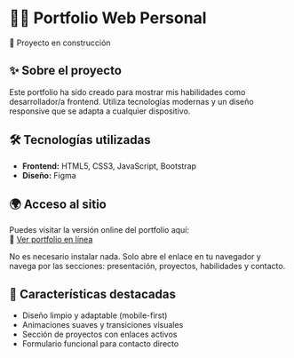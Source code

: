 # 🧑‍🎨 Portfolio Web Personal  
🚧 Proyecto en construcción

## ✨ Sobre el proyecto

Este portfolio ha sido creado para mostrar mis habilidades como desarrollador/a frontend. Utiliza tecnologías modernas y un diseño responsive que se adapta a cualquier dispositivo.

## 🛠️ Tecnologías utilizadas

- **Frontend:** HTML5, CSS3, JavaScript, Bootstrap  
- **Diseño:** Figma  


## 🌍 Acceso al sitio

Puedes visitar la versión online del portfolio aquí:  
🔗 [Ver portfolio en línea](https://Adrian24prog.github.io/tu-portfolio)

No es necesario instalar nada. Solo abre el enlace en tu navegador y navega por las secciones: presentación, proyectos, habilidades y contacto.

## 📌 Características destacadas

- Diseño limpio y adaptable (mobile-first)  
- Animaciones suaves y transiciones visuales  
- Sección de proyectos con enlaces activos  
- Formulario funcional para contacto directo  
